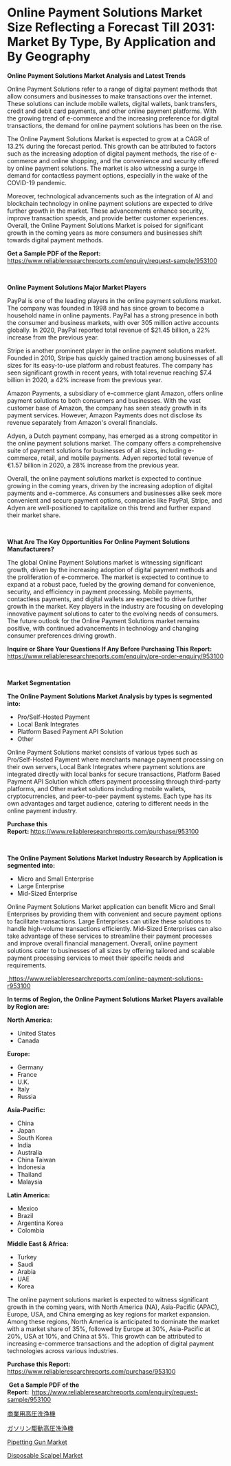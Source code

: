 <p><h1>Online Payment Solutions Market Size Reflecting a Forecast Till 2031: Market By Type, By Application and By Geography</h1></p><p><strong>Online Payment Solutions Market Analysis and Latest Trends</strong></p>
<p><p>Online Payment Solutions refer to a range of digital payment methods that allow consumers and businesses to make transactions over the internet. These solutions can include mobile wallets, digital wallets, bank transfers, credit and debit card payments, and other online payment platforms. With the growing trend of e-commerce and the increasing preference for digital transactions, the demand for online payment solutions has been on the rise.</p><p>The Online Payment Solutions Market is expected to grow at a CAGR of 13.2% during the forecast period. This growth can be attributed to factors such as the increasing adoption of digital payment methods, the rise of e-commerce and online shopping, and the convenience and security offered by online payment solutions. The market is also witnessing a surge in demand for contactless payment options, especially in the wake of the COVID-19 pandemic.</p><p>Moreover, technological advancements such as the integration of AI and blockchain technology in online payment solutions are expected to drive further growth in the market. These advancements enhance security, improve transaction speeds, and provide better customer experiences. Overall, the Online Payment Solutions Market is poised for significant growth in the coming years as more consumers and businesses shift towards digital payment methods.</p></p>
<p><strong>Get a Sample PDF of the Report:&nbsp;</strong> <a href="https://www.reliableresearchreports.com/enquiry/request-sample/953100">https://www.reliableresearchreports.com/enquiry/request-sample/953100</a></p>
<p>&nbsp;</p>
<p><strong>Online Payment Solutions Major Market Players</strong></p>
<p><p>PayPal is one of the leading players in the online payment solutions market. The company was founded in 1998 and has since grown to become a household name in online payments. PayPal has a strong presence in both the consumer and business markets, with over 305 million active accounts globally. In 2020, PayPal reported total revenue of $21.45 billion, a 22% increase from the previous year.</p><p>Stripe is another prominent player in the online payment solutions market. Founded in 2010, Stripe has quickly gained traction among businesses of all sizes for its easy-to-use platform and robust features. The company has seen significant growth in recent years, with total revenue reaching $7.4 billion in 2020, a 42% increase from the previous year.</p><p>Amazon Payments, a subsidiary of e-commerce giant Amazon, offers online payment solutions to both consumers and businesses. With the vast customer base of Amazon, the company has seen steady growth in its payment services. However, Amazon Payments does not disclose its revenue separately from Amazon's overall financials.</p><p>Adyen, a Dutch payment company, has emerged as a strong competitor in the online payment solutions market. The company offers a comprehensive suite of payment solutions for businesses of all sizes, including e-commerce, retail, and mobile payments. Adyen reported total revenue of €1.57 billion in 2020, a 28% increase from the previous year.</p><p>Overall, the online payment solutions market is expected to continue growing in the coming years, driven by the increasing adoption of digital payments and e-commerce. As consumers and businesses alike seek more convenient and secure payment options, companies like PayPal, Stripe, and Adyen are well-positioned to capitalize on this trend and further expand their market share.</p></p>
<p>&nbsp;</p>
<p><strong>What Are The Key Opportunities For Online Payment Solutions Manufacturers?</strong></p>
<p><p>The global Online Payment Solutions market is witnessing significant growth, driven by the increasing adoption of digital payment methods and the proliferation of e-commerce. The market is expected to continue to expand at a robust pace, fueled by the growing demand for convenience, security, and efficiency in payment processing. Mobile payments, contactless payments, and digital wallets are expected to drive further growth in the market. Key players in the industry are focusing on developing innovative payment solutions to cater to the evolving needs of consumers. The future outlook for the Online Payment Solutions market remains positive, with continued advancements in technology and changing consumer preferences driving growth.</p></p>
<p><strong>Inquire or Share Your Questions If Any Before Purchasing This Report:</strong> <a href="https://www.reliableresearchreports.com/enquiry/pre-order-enquiry/953100">https://www.reliableresearchreports.com/enquiry/pre-order-enquiry/953100</a></p>
<p>&nbsp;</p>
<p><strong>Market Segmentation</strong></p>
<p><strong>The Online Payment Solutions Market Analysis by types is segmented into:</strong></p>
<p><ul><li>Pro/Self-Hosted Payment</li><li>Local Bank Integrates</li><li>Platform Based Payment API Solution</li><li>Other</li></ul></p>
<p><p>Online Payment Solutions market consists of various types such as Pro/Self-Hosted Payment where merchants manage payment processing on their own servers, Local Bank Integrates where payment solutions are integrated directly with local banks for secure transactions, Platform Based Payment API Solution which offers payment processing through third-party platforms, and Other market solutions including mobile wallets, cryptocurrencies, and peer-to-peer payment systems. Each type has its own advantages and target audience, catering to different needs in the online payment industry.</p></p>
<p><strong>Purchase this Report:&nbsp;</strong><a href="https://www.reliableresearchreports.com/purchase/953100">https://www.reliableresearchreports.com/purchase/953100</a></p>
<p>&nbsp;</p>
<p><strong>The Online Payment Solutions Market Industry Research by Application is segmented into:</strong></p>
<p><ul><li>Micro and Small Enterprise</li><li>Large Enterprise</li><li>Mid-Sized Enterprise</li></ul></p>
<p><p>Online Payment Solutions Market application can benefit Micro and Small Enterprises by providing them with convenient and secure payment options to facilitate transactions. Large Enterprises can utilize these solutions to handle high-volume transactions efficiently. Mid-Sized Enterprises can also take advantage of these services to streamline their payment processes and improve overall financial management. Overall, online payment solutions cater to businesses of all sizes by offering tailored and scalable payment processing services to meet their specific needs and requirements.</p></p>
<p><a href="https://www.reliableresearchreports.com/online-payment-solutions-r953100">&nbsp;https://www.reliableresearchreports.com/online-payment-solutions-r953100</a></p>
<p><strong>In terms of Region, the Online Payment Solutions Market Players available by Region are:</strong></p>
<p>
    <p> <strong> North America: </strong>
        <ul>
            <li>United States</li>
            <li>Canada</li>
        </ul>
        </p> 
    <p> <strong> Europe: </strong>
        <ul>
            <li>Germany</li>
            <li>France</li>
            <li>U.K.</li>
            <li>Italy</li>
            <li>Russia</li>
        </ul>
        </p> 
    <p> <strong> Asia-Pacific: </strong>
        <ul>
            <li>China</li>
            <li>Japan</li>
            <li>South Korea</li>
            <li>India</li>
            <li>Australia</li>
            <li>China Taiwan</li>
            <li>Indonesia</li>
            <li>Thailand</li>
            <li>Malaysia</li>
        </ul>
        </p> 
    <p> <strong> Latin America: </strong>
        <ul>
            <li>Mexico</li>
            <li>Brazil</li>
            <li>Argentina Korea</li>
            <li>Colombia</li>
        </ul>
        </p> 
    <p> <strong> Middle East & Africa: </strong>
        <ul>
            <li>Turkey</li>
            <li>Saudi</li>
            <li>Arabia</li>
            <li>UAE</li>
            <li>Korea</li>
        </ul>
    </p>
    </p>
<p><p>The online payment solutions market is expected to witness significant growth in the coming years, with North America (NA), Asia-Pacific (APAC), Europe, USA, and China emerging as key regions for market expansion. Among these regions, North America is anticipated to dominate the market with a market share of 35%, followed by Europe at 30%, Asia-Pacific at 20%, USA at 10%, and China at 5%. This growth can be attributed to increasing e-commerce transactions and the adoption of digital payment technologies across various industries.</p></p>
<p><strong>Purchase this Report: </strong><a href="https://www.reliableresearchreports.com/purchase/953100">https://www.reliableresearchreports.com/purchase/953100</a></p>
<p>&nbsp;<strong>Get a Sample PDF of the Report:&nbsp;&nbsp;</strong><a href="https://www.reliableresearchreports.com/enquiry/request-sample/953100">https://www.reliableresearchreports.com/enquiry/request-sample/953100</a></p>
<p><strong></strong></p>
<p><p><a href="https://github.com/mm14022023/Market-Research-Report-List-2/blob/main/2391700173023.md">商業用高圧洗浄機</a></p><p><a href="https://github.com/NikitaBruen/Market-Research-Report-List-1/blob/main/5406980173024.md">ガソリン駆動高圧洗浄機</a></p><p><a href="https://github.com/vregtldg37/Market-Research-Report-List-1/blob/main/pipetting-gun-market.md">Pipetting Gun Market</a></p><p><a href="https://github.com/labibmmn112/Market-Research-Report-List-1/blob/main/disposable-scalpel-market.md">Disposable Scalpel Market</a></p></p>